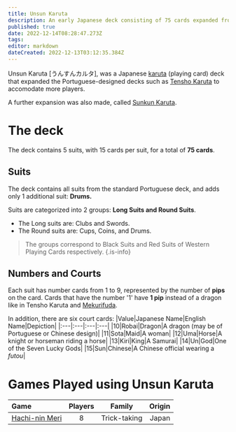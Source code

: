 ```yaml
---
title: Unsun Karuta
description: An early Japanese deck consisting of 75 cards expanded from Tensho Karuta.
published: true
date: 2022-12-14T08:28:47.273Z
tags: 
editor: markdown
dateCreated: 2022-12-13T03:12:35.384Z
---
```


Unsun Karuta [うんすんカルタ], was a Japanese [karuta](/en/karuta) (playing card) deck that expanded the Portuguese-designed decks such as [Tensho Karuta](/en/tensho) to accomodate more players.

A further expansion was also made, called [Sunkun Karuta](/en/karuta/sunkun).

# The deck
The deck contains 5 suits, with 15 cards per suit, for a total of **75 cards**.

## Suits
The deck contains all suits from the standard Portuguese deck, and adds only 1 additional suit: **Drums.**

Suits are categorized into 2 groups: **Long Suits and Round Suits**. 
- The Long suits are: Clubs and Swords.
- The Round suits are: Cups, Coins, and Drums.

>The groups correspond to Black Suits and Red Suits of Western Playing Cards respectively.
{.is-info}

## Numbers and Courts
Each suit has number cards from 1 to 9, represented by the number of **pips** on the card. Cards that have the number '1' have **1 pip** instead of a dragon like in Tensho Karuta and [Mekurifuda](/en/mekurifuda). 

In addition, there are six court cards: 
|Value|Japanese Name|English Name|Depiction|
|:---|:---|:---|:---|
|10|Robai|Dragon|A dragon (may be of Portuguese or Chinese design)|
|11|Sota|Maid|A woman|
|12|Uma|Horse|A knight or horseman riding a horse|
|13|Kiri|King|A Samurai|
|14|Un|God|One of the Seven Lucky Gods|
|15|Sun|Chinese|A Chinese official wearing a *futou*|

# Games Played using Unsun Karuta
|Game|Players|Family|Origin|
|:---|:---:|:---:|---:|
|[Hachi-nin Meri](/en/karuta/unsun/hachi-nin-meri)|8|Trick-taking|Japan|